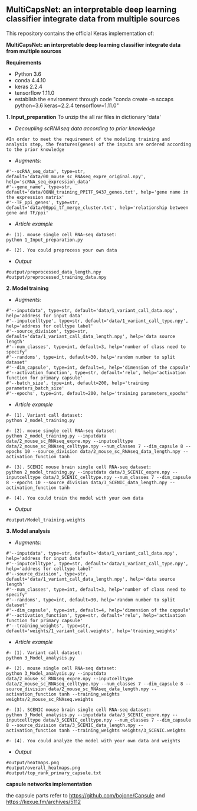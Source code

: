 ##  MultiCapsNet: an interpretable deep learning classifier integrate data from multiple sources

This repository contains the official Keras implementation of:

**MultiCapsNet: an interpretable deep learning classifier integrate data from multiple sources**



**Requirements**
- Python 3.6
- conda 4.4.10
- keras 2.2.4
- tensorflow 1.11.0
- establish the environment through code "conda create -n sccaps python=3.6 keras=2.2.4 tensorflow=1.11.0"


**1. Input_preparation**
To unzip the all rar files in dictionary 'data'
- *Decoupling scRNAseq data according to prior knowledge*
```
#In order to meet the requirement of the modeling training and analysis step, the features(genes) of the inputs are ordered according to the prior knowledge
```
- *Augments:*
```
#'--scRNA_seq_data', type=str, default='data/00_mouse_sc_RNAseq_expre_original.npy', help='scRNA_seq_expression_data'
#'--gene_name', type=str, default='data/00NN_training_PPITF_9437_genes.txt', help='gene name in the expression matrix'
#'--TF_ppi_genes', type=str, default='data/00ppi_tf_merge_cluster.txt', help='relationship between gene and TF/ppi'
```

- *Article example*
```
#- (1). mouse single cell RNA-seq dataset:
python 1_Input_preparation.py

#- (2). You could preprocess your own data
```

- *Output*
```
#output/preprocessed_data_length.npy
#output/preprocessed_training_data.npy
```

**2. Model training**

- *Augments:*
```
#'--inputdata', type=str, default='data/1_variant_call_data.npy', help='address for input data'
#'--inputcelltype', type=str, default='data/1_variant_call_type.npy', help='address for celltype label'
#'--source_division', type=str, default='data/1_variant_call_data_length.npy', help='data source length'
#'--num_classes', type=int, default=3, help='number of class need to specify'
#'--randoms', type=int, default=30, help='random number to split dataset'
#'--dim_capsule', type=int, default=4, help='dimension of the capsule'
#'--activation_function', type=str, default='relu', help='activation function for primary capsule'
#'--batch_size', type=int, default=200, help='training parameters_batch_size'
#'--epochs', type=int, default=200, help='training parameters_epochs'
```

- *Article example*
```
#- (1). Variant call dataset:
python 2_model_training.py

#- (2). mouse single cell RNA-seq dataset:
python 2_model_training.py --inputdata data/2_mouse_sc_RNAseq_expre.npy --inputcelltype data/2_mouse_sc_RNAseq_celltype.npy --num_classes 7 --dim_capsule 8 --epochs 10 --source_division data/2_mouse_sc_RNAseq_data_length.npy --activation_function tanh

#- (3). SCENIC mouse brain single cell RNA-seq dataset:
python 2_model_training.py --inputdata data/3_SCENIC_expre.npy --inputcelltype data/3_SCENIC_celltype.npy --num_classes 7 --dim_capsule 8 --epochs 10 --source_division data/3_SCENIC_data_length.npy --activation_function tanh

#- (4). You could train the model with your own data
```

- *Output*
```
#output/Model_training.weights
```

**3. Model analysis**

- *Augments:*
```
#'--inputdata', type=str, default='data/1_variant_call_data.npy', help='address for input data'
#'--inputcelltype', type=str, default='data/1_variant_call_type.npy', help='address for celltype label'
#'--source_division', type=str, default='data/1_variant_call_data_length.npy', help='data source length'
#'--num_classes', type=int, default=3, help='number of class need to specify'
#'--randoms', type=int, default=30, help='random number to split dataset'
#'--dim_capsule', type=int, default=4, help='dimension of the capsule'
#'--activation_function', type=str, default='relu', help='activation function for primary capsule'
#'--training_weights', type=str, default='weights/1_variant_call.weights', help='training_weights'
```
- *Article example*
```
#- (1). Variant call dataset:
python 3_Model_analysis.py

#- (2). mouse single cell RNA-seq dataset:
python 3_Model_analysis.py --inputdata data/2_mouse_sc_RNAseq_expre.npy --inputcelltype data/2_mouse_sc_RNAseq_celltype.npy --num_classes 7 --dim_capsule 8 --source_division data/2_mouse_sc_RNAseq_data_length.npy --activation_function tanh --training_weights weights/2_mouse_sc_RNAseq.weights

#- (3). SCENIC mouse brain single cell RNA-seq dataset:
python 3_Model_analysis.py --inputdata data/3_SCENIC_expre.npy --inputcelltype data/3_SCENIC_celltype.npy --num_classes 7 --dim_capsule 8 --source_division data/3_SCENIC_data_length.npy --activation_function tanh --training_weights weights/3_SCENIC.weights

#- (4). You could analyze the model with your own data and weights
```

- *Output*
```
#output/heatmaps.png
#output/overall_heatmaps.png
#output/top_rank_primary_capsule.txt
```

**capsule networks implementation**

the capsule parts refer to https://github.com/bojone/Capsule and https://kexue.fm/archives/5112